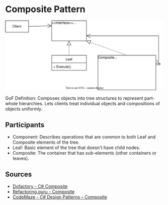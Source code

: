 # Composite Pattern

![Composite UML Diagram](composite.svg)

GoF Definition: Composes objects into tree structures to represent part-whole hierarchies.
Lets clients treat individual objects and compositions of objects uniformly.

## Participants

- Component: Describes operations that are common to both Leaf and Composite elements of the tree.
- Leaf: Basic element of the tree that doesn't have child nodes.
- Composite: The container that has sub-elements (other containers or leaves). 

## Sources
- [Dofactory - C# Composite](https://www.dofactory.com/net/composite-design-pattern)
- [Refactoring.guru - Composite](https://refactoring.guru/design-patterns/composite)
- [CodeMaze - C# Design Patterns – Composite](https://code-maze.com/composite/)
